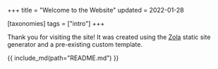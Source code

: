 +++
title = "Welcome to the Website"
updated = 2022-01-28

[taxonomies]
tags = ["intro"]
+++

Thank you for visiting the site! It was created using the [Zola](https://getzola.org)
static site generator and a pre-existing custom template.

<!-- more -->

{{ include_md(path="README.md") }}
